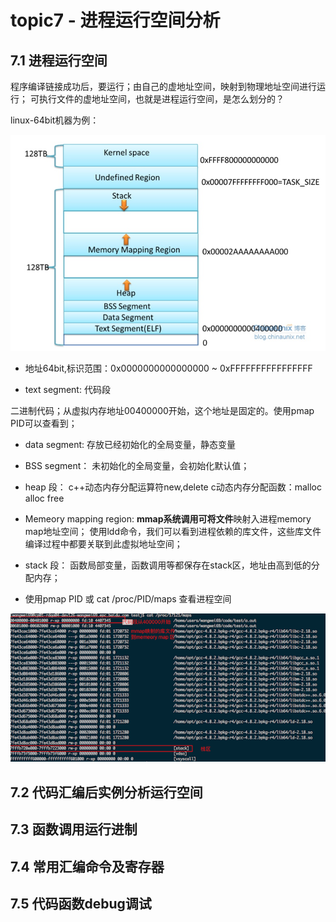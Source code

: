 # topic7 - 进程运行空间分析


## 7.1 进程运行空间
程序编译链接成功后，要运行；由自己的虚地址空间，映射到物理地址空间进行运行；
可执行文件的虚地址空间，也就是进程运行空间，是怎么划分的？

linux-64bit机器为例：

![](/assets/1_7_1.jpg)


* 地址64bit,标识范围：0x0000000000000000 ~ 0xFFFFFFFFFFFFFFFF

* text segment: 代码段

二进制代码；从虚拟内存地址00400000开始，这个地址是固定的。使用pmap PID可以查看到；

* data segment:
存放已经初始化的全局变量，静态变量

* BSS segment：
未初始化的全局变量，会初始化默认值；

* heap 段：
c++动态内存分配运算符new,delete
c动态内存分配函数：malloc alloc  free


* Memeory mapping region:
**mmap系统调用可将文件**映射入进程memory map地址空间；
使用ldd命令，我们可以看到进程依赖的库文件，这些库文件编译过程中都要关联到此虚拟地址空间；

* stack 段：
函数局部变量，函数调用等都保存在stack区，地址由高到低的分配内存；

* 使用pmap PID 或 cat /proc/PID/maps 查看进程空间

![](/assets/1_7_2.png)


## 7.2 代码汇编后实例分析运行空间


## 7.3 函数调用运行进制


## 7.4 常用汇编命令及寄存器


## 7.5 代码函数debug调试
